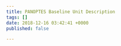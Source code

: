 ```yaml
---
title: PANOPTES Baseline Unit Description
tags: []
date: 2018-12-16 03:42:41 +0000
published: false

---
```

